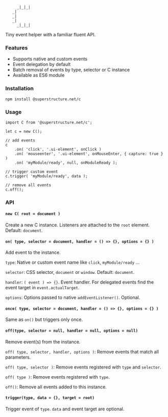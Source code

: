 ```

     _|_|_|
   _|
   _|
   _|
     _|_|_|

```

Tiny event helper with a familiar fluent API.

### Features

+ Supports native and custom events
+ Event delegation by default
+ Batch removal of events by type, selector or C instance
+ Available as ES6 module 


### Installation

`npm install @superstructure.net/c`

### Usage

```
import C from '@superstructure.net/c';

let c = new C();

// add events
c
    .on( 'click', '.ui-element', onClick )
    .on( 'mouseenter', '.ui-element', onMouseEnter, { capture: true } )
    .on( 'myModule/ready', null, onModuleReady );

// trigger custom event
c.trigger( 'myModule/ready', data );

// remove all events
c.off();

```

### API

#### `new C( root = document )` 

Create a new C instance. 
Listeners are attached to the `root` element. Default: `document`.

#### `on( type, selector = document, handler = () => {}, options = {} )`

Add event to the instance.

`type`: Native or custom event name like `click`, `myModule/ready` ...

`selector`: CSS selector, `document` or `window`. Default: `document`.

`handler`: `( event ) => {}`. Event handler. For delegated events find the event target in `event.actualTarget`.

`options`: Options passed to native `addEventListener()`. Optional.

#### `once( type, selector = document, handler = () => {}, options = {} )`

Same as `on()` but triggers only once.

#### `off(type, selector = null, handler = null, options = null)`

Remove event(s) from the instance.

`off( type, selector, handler, options )`: Remove events that match all parameters.

`off( type, selector )`: Remove events registered with `type` and `selector`.

`off( type )`: Remove events registered with `type`.

`off()`: Remove all events added to this instance.

#### `trigger(type, data = {}, target = root)`

Trigger event of `type`. `data` and event target are optional.
